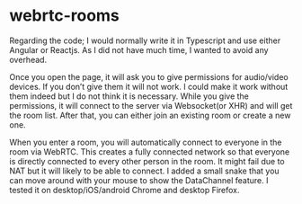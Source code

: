 # webrtc-rooms

Regarding the code; I would normally write it in Typescript and use either Angular or Reactjs. As I did not have much time, I wanted to avoid any overhead.

Once you open the page, it will ask you to give permissions for audio/video devices. If you don’t give them it will not work. I could make it work without them indeed but I do not think it is necessary. While you give the permissions, it will connect to the server via Websocket(or XHR) and will get the room list. After that, you can either join an existing room or create a new one.

When you enter a room, you will automatically connect to everyone in the room via WebRTC. This creates a fully connected network so that everyone is directly connected to every other person in the room. It might fail due to NAT but it will likely to be able to connect. I added a small snake that you can move around with your mouse to show the DataChannel feature. I tested it on desktop/iOS/android Chrome and desktop Firefox.
